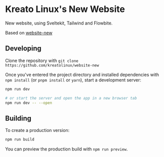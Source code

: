 # Kreato Linux's New Website

New website, using Sveltekit, Tailwind and Flowbite.

Based on [website-new](https://github.com/kreatoo/website-new)

## Developing

Clone the repository with `git clone https://github.com/kreatolinux/website-new`

Once you've entered the project directory and installed dependencies with `npm install` (or `pnpm install` or `yarn`), start a development server:

```bash
npm run dev

# or start the server and open the app in a new browser tab
npm run dev -- --open
```

## Building

To create a production version:

```bash
npm run build
```

You can preview the production build with `npm run preview`.
